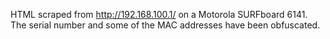 HTML scraped from http://192.168.100.1/ on a Motorola SURFboard 6141.
The serial number and some of the MAC addresses have been obfuscated.
